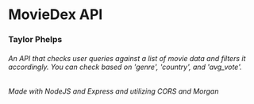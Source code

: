 # MovieDex API
### Taylor Phelps

###### An API that checks user queries against a list of movie data and filters it accordingly. You can check based on 'genre', 'country', and 'avg_vote'.

*Made with NodeJS and Express and utilizing CORS and Morgan*
